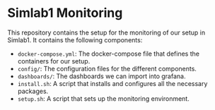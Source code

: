 # Simlab1 Monitoring
This repository contains the setup for the monitoring of our setup in Simlab1. It contains the following components:
- `docker-compose.yml`: The docker-compose file that defines the containers for our setup.
- `config/`: The configuration files for the different components.
- `dashboards/`: The dashboards we can import into grafana.
- `install.sh`: A script that installs and configures all the necessary packages.
- `setup.sh`: A script that sets up the monitoring environment.